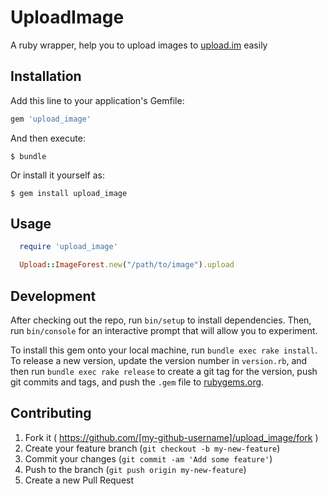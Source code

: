 # UploadImage

A ruby wrapper, help you to upload images to [upload.im](http://uploads.im/) easily

## Installation

Add this line to your application's Gemfile:

```ruby
gem 'upload_image'
```

And then execute:

    $ bundle

Or install it yourself as:

    $ gem install upload_image

## Usage

```ruby
  require 'upload_image'

  Upload::ImageForest.new("/path/to/image").upload
```

## Development

After checking out the repo, run `bin/setup` to install dependencies. Then, run `bin/console` for an interactive prompt that will allow you to experiment.

To install this gem onto your local machine, run `bundle exec rake install`. To release a new version, update the version number in `version.rb`, and then run `bundle exec rake release` to create a git tag for the version, push git commits and tags, and push the `.gem` file to [rubygems.org](https://rubygems.org).

## Contributing

1. Fork it ( https://github.com/[my-github-username]/upload_image/fork )
2. Create your feature branch (`git checkout -b my-new-feature`)
3. Commit your changes (`git commit -am 'Add some feature'`)
4. Push to the branch (`git push origin my-new-feature`)
5. Create a new Pull Request
